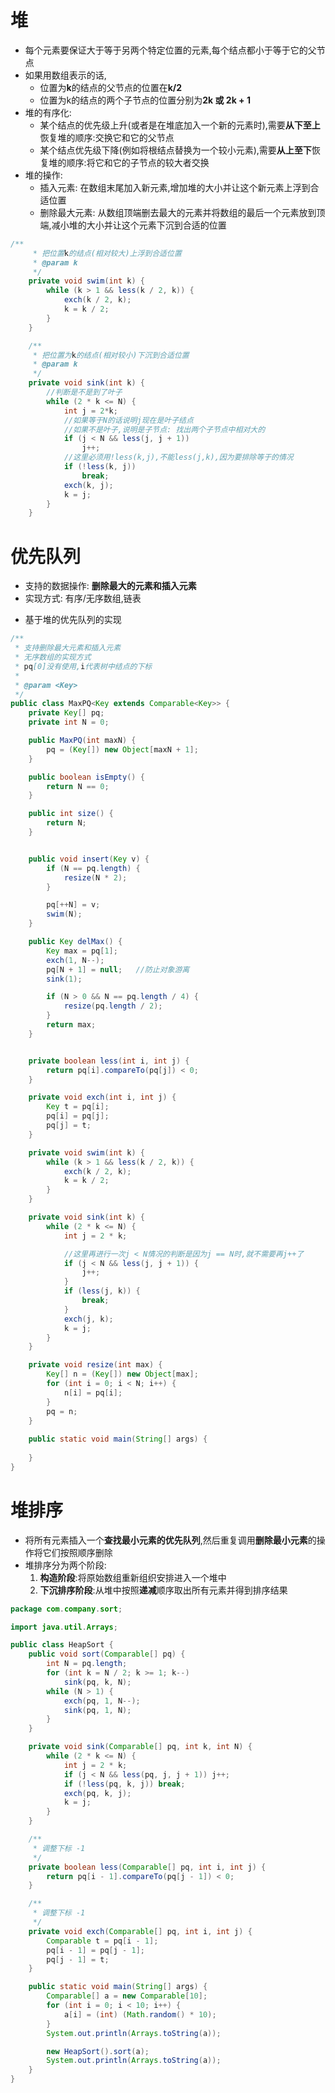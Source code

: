 # 堆

* 每个元素要保证大于等于另两个特定位置的元素,每个结点都小于等于它的父节点
* 如果用数组表示的话,
    * 位置为**k**的结点的父节点的位置在**k/2**
    * 位置为k的结点的两个子节点的位置分别为**2k 或 2k + 1**
* 堆的有序化:
    * 某个结点的优先级上升(或者是在堆底加入一个新的元素时),需要**从下至上**恢复堆的顺序:交换它和它的父节点
    * 某个结点优先级下降(例如将根结点替换为一个较小元素),需要**从上至下**恢复堆的顺序:将它和它的子节点的较大者交换
* 堆的操作:
    * 插入元素: 在数组末尾加入新元素,增加堆的大小并让这个新元素上浮到合适位置
    * 删除最大元素: 从数组顶端删去最大的元素并将数组的最后一个元素放到顶端,减小堆的大小并让这个元素下沉到合适的位置

```java
/**
     * 把位置k的结点(相对较大)上浮到合适位置
     * @param k
     */
    private void swim(int k) {
        while (k > 1 && less(k / 2, k)) {
            exch(k / 2, k);
            k = k / 2;
        }
    }

    /**
     * 把位置为k的结点(相对较小)下沉到合适位置
     * @param k
     */
    private void sink(int k) {
        //判断是不是到了叶子
        while (2 * k <= N) {
            int j = 2*k;
            //如果等于N的话说明j现在是叶子结点
            //如果不是叶子,说明是子节点: 找出两个子节点中相对大的
            if (j < N && less(j, j + 1)) 
                j++;
            //这里必须用!less(k,j),不能less(j,k),因为要排除等于的情况
            if (!less(k, j)) 
                break;
            exch(k, j);
            k = j;
        }
    }
```

# 优先队列

- 支持的数据操作: **删除最大的元素和插入元素**
- 实现方式: 有序/无序数组,链表


* 基于堆的优先队列的实现

```java
/**
 * 支持删除最大元素和插入元素
 * 无序数组的实现方式
 * pq[0]没有使用,i代表树中结点的下标
 *
 * @param <Key>
 */
public class MaxPQ<Key extends Comparable<Key>> {
    private Key[] pq;
    private int N = 0;

    public MaxPQ(int maxN) {
        pq = (Key[]) new Object[maxN + 1];
    }

    public boolean isEmpty() {
        return N == 0;
    }

    public int size() {
        return N;
    }


    public void insert(Key v) {
        if (N == pq.length) {
            resize(N * 2);
        }

        pq[++N] = v;
        swim(N);
    }

    public Key delMax() {
        Key max = pq[1];
        exch(1, N--);
        pq[N + 1] = null;   //防止对象游离
        sink(1);

        if (N > 0 && N == pq.length / 4) {
            resize(pq.length / 2);
        }
        return max;
    }


    private boolean less(int i, int j) {
        return pq[i].compareTo(pq[j]) < 0;
    }

    private void exch(int i, int j) {
        Key t = pq[i];
        pq[i] = pq[j];
        pq[j] = t;
    }

    private void swim(int k) {
        while (k > 1 && less(k / 2, k)) {
            exch(k / 2, k);
            k = k / 2;
        }
    }

    private void sink(int k) {
        while (2 * k <= N) {
            int j = 2 * k;

            //这里再进行一次j < N情况的判断是因为j == N时,就不需要再j++了
            if (j < N && less(j, j + 1)) {
                j++;
            }
            if (less(j, k)) {
                break;
            }
            exch(j, k);
            k = j;
        }
    }

    private void resize(int max) {
        Key[] n = (Key[]) new Object[max];
        for (int i = 0; i < N; i++) {
            n[i] = pq[i];
        }
        pq = n;
    }
    
    public static void main(String[] args) {
        
    }
}

```

# 堆排序

* 将所有元素插入一个**查找最小元素的优先队列**,然后重复调用**删除最小元素**的操作将它们按照顺序删除
* 堆排序分为两个阶段:
    1.  **构造阶段**:将原始数组重新组织安排进入一个堆中
    2.  **下沉排序阶段**:从堆中按照**递减**顺序取出所有元素并得到排序结果

```java
package com.company.sort;

import java.util.Arrays;

public class HeapSort {
    public void sort(Comparable[] pq) {
        int N = pq.length;
        for (int k = N / 2; k >= 1; k--)
            sink(pq, k, N);
        while (N > 1) {
            exch(pq, 1, N--);
            sink(pq, 1, N);
        }
    }

    private void sink(Comparable[] pq, int k, int N) {
        while (2 * k <= N) {
            int j = 2 * k;
            if (j < N && less(pq, j, j + 1)) j++;
            if (!less(pq, k, j)) break;
            exch(pq, k, j);
            k = j;
        }
    }

    /**
     * 调整下标 -1
     */
    private boolean less(Comparable[] pq, int i, int j) {
        return pq[i - 1].compareTo(pq[j - 1]) < 0;
    }

    /**
     * 调整下标 -1
     */
    private void exch(Comparable[] pq, int i, int j) {
        Comparable t = pq[i - 1];
        pq[i - 1] = pq[j - 1];
        pq[j - 1] = t;
    }

    public static void main(String[] args) {
        Comparable[] a = new Comparable[10];
        for (int i = 0; i < 10; i++) {
            a[i] = (int) (Math.random() * 10);
        }
        System.out.println(Arrays.toString(a));

        new HeapSort().sort(a);
        System.out.println(Arrays.toString(a));
    }
}

```